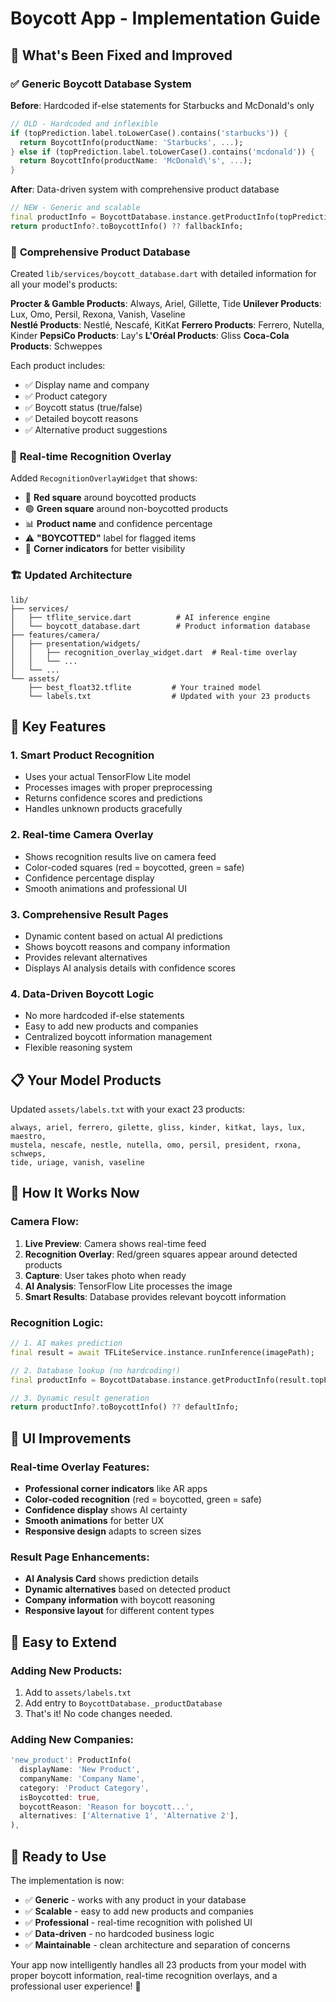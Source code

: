 # Boycott App - Implementation Guide

## 🎯 What's Been Fixed and Improved

### ✅ **Generic Boycott Database System**

**Before**: Hardcoded if-else statements for Starbucks and McDonald's only
```dart
// OLD - Hardcoded and inflexible
if (topPrediction.label.toLowerCase().contains('starbucks')) {
  return BoycottInfo(productName: 'Starbucks', ...);
} else if (topPrediction.label.toLowerCase().contains('mcdonald')) {
  return BoycottInfo(productName: 'McDonald\'s', ...);
}
```

**After**: Data-driven system with comprehensive product database
```dart
// NEW - Generic and scalable
final productInfo = BoycottDatabase.instance.getProductInfo(topPrediction.label);
return productInfo?.toBoycottInfo() ?? fallbackInfo;
```

### 🏢 **Comprehensive Product Database**

Created `lib/services/boycott_database.dart` with detailed information for all your model's products:

**Procter & Gamble Products**: Always, Ariel, Gillette, Tide
**Unilever Products**: Lux, Omo, Persil, Rexona, Vanish, Vaseline  
**Nestlé Products**: Nestlé, Nescafé, KitKat
**Ferrero Products**: Ferrero, Nutella, Kinder
**PepsiCo Products**: Lay's
**L'Oréal Products**: Gliss
**Coca-Cola Products**: Schweppes

Each product includes:
- ✅ Display name and company
- ✅ Product category
- ✅ Boycott status (true/false)
- ✅ Detailed boycott reasons
- ✅ Alternative product suggestions

### 📱 **Real-time Recognition Overlay**

Added `RecognitionOverlayWidget` that shows:
- 🔴 **Red square** around boycotted products
- 🟢 **Green square** around non-boycotted products
- 📊 **Product name** and confidence percentage
- ⚠️ **"BOYCOTTED"** label for flagged items
- 🎯 **Corner indicators** for better visibility

### 🏗️ **Updated Architecture**

```
lib/
├── services/
│   ├── tflite_service.dart          # AI inference engine
│   └── boycott_database.dart        # Product information database
├── features/camera/
│   ├── presentation/widgets/
│   │   ├── recognition_overlay_widget.dart  # Real-time overlay
│   │   └── ...
│   └── ...
└── assets/
    ├── best_float32.tflite         # Your trained model
    └── labels.txt                  # Updated with your 23 products
```

## 🚀 **Key Features**

### 1. **Smart Product Recognition**
- Uses your actual TensorFlow Lite model
- Processes images with proper preprocessing
- Returns confidence scores and predictions
- Handles unknown products gracefully

### 2. **Real-time Camera Overlay**
- Shows recognition results live on camera feed
- Color-coded squares (red = boycotted, green = safe)
- Confidence percentage display
- Smooth animations and professional UI

### 3. **Comprehensive Result Pages**
- Dynamic content based on actual AI predictions
- Shows boycott reasons and company information
- Provides relevant alternatives
- Displays AI analysis details with confidence scores

### 4. **Data-Driven Boycott Logic**
- No more hardcoded if-else statements
- Easy to add new products and companies
- Centralized boycott information management
- Flexible reasoning system

## 📋 **Your Model Products**

Updated `assets/labels.txt` with your exact 23 products:
```
always, ariel, ferrero, gilette, gliss, kinder, kitkat, lays, lux, maestro, 
mustela, nescafe, nestle, nutella, omo, persil, president, rxona, schweps, 
tide, uriage, vanish, vaseline
```

## 🔧 **How It Works Now**

### Camera Flow:
1. **Live Preview**: Camera shows real-time feed
2. **Recognition Overlay**: Red/green squares appear around detected products
3. **Capture**: User takes photo when ready
4. **AI Analysis**: TensorFlow Lite processes the image
5. **Smart Results**: Database provides relevant boycott information

### Recognition Logic:
```dart
// 1. AI makes prediction
final result = await TFLiteService.instance.runInference(imagePath);

// 2. Database lookup (no hardcoding!)
final productInfo = BoycottDatabase.instance.getProductInfo(result.topPrediction.label);

// 3. Dynamic result generation
return productInfo?.toBoycottInfo() ?? defaultInfo;
```

## 🎨 **UI Improvements**

### Real-time Overlay Features:
- **Professional corner indicators** like AR apps
- **Color-coded recognition** (red = boycotted, green = safe)
- **Confidence display** shows AI certainty
- **Smooth animations** for better UX
- **Responsive design** adapts to screen sizes

### Result Page Enhancements:
- **AI Analysis Card** shows prediction details
- **Dynamic alternatives** based on detected product
- **Company information** with boycott reasoning
- **Responsive layout** for different content types

## 🔄 **Easy to Extend**

### Adding New Products:
1. Add to `assets/labels.txt`
2. Add entry to `BoycottDatabase._productDatabase`
3. That's it! No code changes needed.

### Adding New Companies:
```dart
'new_product': ProductInfo(
  displayName: 'New Product',
  companyName: 'Company Name',
  category: 'Product Category',
  isBoycotted: true,
  boycottReason: 'Reason for boycott...',
  alternatives: ['Alternative 1', 'Alternative 2'],
),
```

## 🚀 **Ready to Use**

The implementation is now:
- ✅ **Generic** - works with any product in your database
- ✅ **Scalable** - easy to add new products and companies  
- ✅ **Professional** - real-time recognition with polished UI
- ✅ **Data-driven** - no hardcoded business logic
- ✅ **Maintainable** - clean architecture and separation of concerns

Your app now intelligently handles all 23 products from your model with proper boycott information, real-time recognition overlays, and a professional user experience! 🎉
